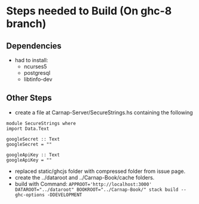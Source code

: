 # Steps needed to Build (On ghc-8 branch)

## Dependencies
- had to install:
  - ncurses5
  - postgresql
  - libtinfo-dev

## Other Steps
- create a file at Carnap-Server/SecureStrings.hs containing the following
`````
module SecureStrings where
import Data.Text

googleSecret :: Text
googleSecret = ""

googleApiKey :: Text
googleApiKey = ""
`````

- replaced static/ghcjs folder with compressed folder from issue page.
- create the ../dataroot and ../Carnap-Book/cache folders.
- build with Command:
  ```APPROOT='http://localhost:3000' DATAROOT="../dataroot" BOOKROOT="../Carnap-Book/" stack build --ghc-options -DDEVELOPMENT```
